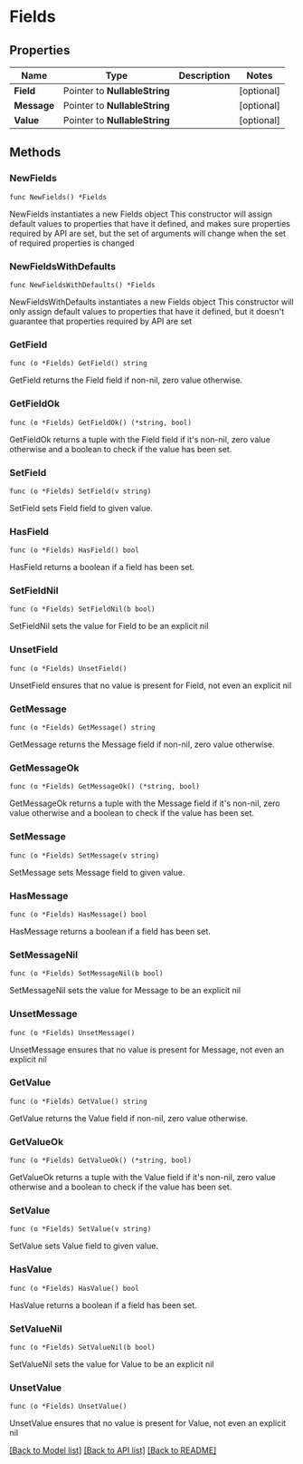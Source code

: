 # Fields

## Properties

Name | Type | Description | Notes
------------ | ------------- | ------------- | -------------
**Field** | Pointer to **NullableString** |  | [optional] 
**Message** | Pointer to **NullableString** |  | [optional] 
**Value** | Pointer to **NullableString** |  | [optional] 

## Methods

### NewFields

`func NewFields() *Fields`

NewFields instantiates a new Fields object
This constructor will assign default values to properties that have it defined,
and makes sure properties required by API are set, but the set of arguments
will change when the set of required properties is changed

### NewFieldsWithDefaults

`func NewFieldsWithDefaults() *Fields`

NewFieldsWithDefaults instantiates a new Fields object
This constructor will only assign default values to properties that have it defined,
but it doesn't guarantee that properties required by API are set

### GetField

`func (o *Fields) GetField() string`

GetField returns the Field field if non-nil, zero value otherwise.

### GetFieldOk

`func (o *Fields) GetFieldOk() (*string, bool)`

GetFieldOk returns a tuple with the Field field if it's non-nil, zero value otherwise
and a boolean to check if the value has been set.

### SetField

`func (o *Fields) SetField(v string)`

SetField sets Field field to given value.

### HasField

`func (o *Fields) HasField() bool`

HasField returns a boolean if a field has been set.

### SetFieldNil

`func (o *Fields) SetFieldNil(b bool)`

 SetFieldNil sets the value for Field to be an explicit nil

### UnsetField
`func (o *Fields) UnsetField()`

UnsetField ensures that no value is present for Field, not even an explicit nil
### GetMessage

`func (o *Fields) GetMessage() string`

GetMessage returns the Message field if non-nil, zero value otherwise.

### GetMessageOk

`func (o *Fields) GetMessageOk() (*string, bool)`

GetMessageOk returns a tuple with the Message field if it's non-nil, zero value otherwise
and a boolean to check if the value has been set.

### SetMessage

`func (o *Fields) SetMessage(v string)`

SetMessage sets Message field to given value.

### HasMessage

`func (o *Fields) HasMessage() bool`

HasMessage returns a boolean if a field has been set.

### SetMessageNil

`func (o *Fields) SetMessageNil(b bool)`

 SetMessageNil sets the value for Message to be an explicit nil

### UnsetMessage
`func (o *Fields) UnsetMessage()`

UnsetMessage ensures that no value is present for Message, not even an explicit nil
### GetValue

`func (o *Fields) GetValue() string`

GetValue returns the Value field if non-nil, zero value otherwise.

### GetValueOk

`func (o *Fields) GetValueOk() (*string, bool)`

GetValueOk returns a tuple with the Value field if it's non-nil, zero value otherwise
and a boolean to check if the value has been set.

### SetValue

`func (o *Fields) SetValue(v string)`

SetValue sets Value field to given value.

### HasValue

`func (o *Fields) HasValue() bool`

HasValue returns a boolean if a field has been set.

### SetValueNil

`func (o *Fields) SetValueNil(b bool)`

 SetValueNil sets the value for Value to be an explicit nil

### UnsetValue
`func (o *Fields) UnsetValue()`

UnsetValue ensures that no value is present for Value, not even an explicit nil

[[Back to Model list]](../README.md#documentation-for-models) [[Back to API list]](../README.md#documentation-for-api-endpoints) [[Back to README]](../README.md)


